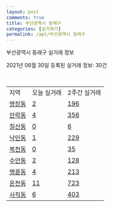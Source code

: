 ```yaml
---
layout: post
comments: true
title: 부산광역시 동래구
categories: [실거래가]
permalink: /apt/부산광역시 동래구
---
```


부산광역시 동래구 실거래 정보

2021년 06월 30일 등록된 실거래 정보: 30건

<script type="text/javascript">
  google.charts.load('current', {'packages':['corechart']});
  google.charts.setOnLoadCallback(drawChart);

  function drawChart() {
    var data = google.visualization.arrayToDataTable([['거래일', '매매', '전월세', '전매'], ['21-02', 183, 211, 8], ['21-03', 283, 255, 15], ['21-04', 255, 202, 9], ['21-05', 361, 197, 15], ['21-06', 160, 134, 1]]);

    var options = {
      title: '최근 유형별 거래량 추이',
      legend: { position: 'bottom' }
    };

    var chart = new google.visualization.LineChart(document.getElementById('columnchart_material'));
    chart.draw(data, (options));
  }
</script>

<div id="columnchart_material" style="width: 95%; margin-left: -35px"></div>
<br>
<table class="sortable">
  <tr>
    <td>지역</td>
    <td>오늘 실거래</td>
    <td>2주간 실거래</td>
  </tr>

  
  <tr class="item">
    <td><a href="부산광역시 동래구 명장동">명장동</a></td>
    <td><a href="부산광역시 동래구 명장동">2</a></td>
    <td><a href="부산광역시 동래구 명장동">196</a></td>
  </tr>
    

  <tr class="item">
    <td><a href="부산광역시 동래구 안락동">안락동</a></td>
    <td><a href="부산광역시 동래구 안락동">4</a></td>
    <td><a href="부산광역시 동래구 안락동">356</a></td>
  </tr>
    

  <tr class="item">
    <td><a href="부산광역시 동래구 칠산동">칠산동</a></td>
    <td><a href="부산광역시 동래구 칠산동">0</a></td>
    <td><a href="부산광역시 동래구 칠산동">6</a></td>
  </tr>
    

  <tr class="item">
    <td><a href="부산광역시 동래구 낙민동">낙민동</a></td>
    <td><a href="부산광역시 동래구 낙민동">1</a></td>
    <td><a href="부산광역시 동래구 낙민동">229</a></td>
  </tr>
    

  <tr class="item">
    <td><a href="부산광역시 동래구 복천동">복천동</a></td>
    <td><a href="부산광역시 동래구 복천동">0</a></td>
    <td><a href="부산광역시 동래구 복천동">35</a></td>
  </tr>
    

  <tr class="item">
    <td><a href="부산광역시 동래구 수안동">수안동</a></td>
    <td><a href="부산광역시 동래구 수안동">2</a></td>
    <td><a href="부산광역시 동래구 수안동">128</a></td>
  </tr>
    

  <tr class="item">
    <td><a href="부산광역시 동래구 명륜동">명륜동</a></td>
    <td><a href="부산광역시 동래구 명륜동">4</a></td>
    <td><a href="부산광역시 동래구 명륜동">213</a></td>
  </tr>
    

  <tr class="item">
    <td><a href="부산광역시 동래구 온천동">온천동</a></td>
    <td><a href="부산광역시 동래구 온천동">11</a></td>
    <td><a href="부산광역시 동래구 온천동">723</a></td>
  </tr>
    

  <tr class="item">
    <td><a href="부산광역시 동래구 사직동">사직동</a></td>
    <td><a href="부산광역시 동래구 사직동">6</a></td>
    <td><a href="부산광역시 동래구 사직동">403</a></td>
  </tr>
    


</table>


    